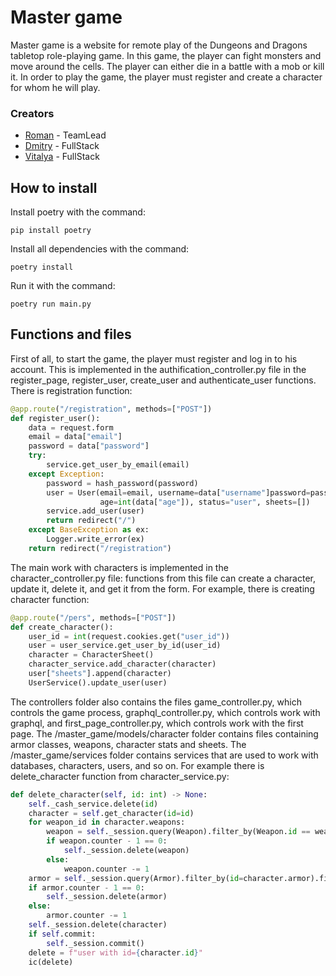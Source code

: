 # Master game

Master game is a website for remote play of the Dungeons and Dragons tabletop role-playing game. In this game, the player can fight monsters and move around the cells. The player can either die in a battle with a mob or kill it. In order to play the game, the player must register and create a character for whom he will play.

### Creators

- [Roman](https://github.com/RomrerioPrevious) - TeamLead
- [Dmitry](https://github.com/dima117216) - FullStack
- [Vitalya](https://github.com/LooKing070) - FullStack

## How to install

Install poetry with the command:
```
pip install poetry
```
Install all dependencies with the command:
```
poetry install
```
Run it with the command:
```
poetry run main.py
```

## Functions and files

First of all, to start the game, the player must register and log in to his account. This is implemented in the authification_controller.py file in the register_page, register_user, create_user and authenticate_user functions. 
There is registration function:

```python
@app.route("/registration", methods=["POST"])
def register_user():
    data = request.form
    email = data["email"]
    password = data["password"]
    try:
        service.get_user_by_email(email)
    except Exception:
        password = hash_password(password)
        user = User(email=email, username=data["username"]password=password,
                    age=int(data["age"]), status="user", sheets=[])
        service.add_user(user)
        return redirect("/")
    except BaseException as ex:
        Logger.write_error(ex)
    return redirect("/registration")
```

The main work with characters is implemented in the character_controller.py file: functions from this file can create a character, update it, delete it, and get it from the form.
For example, there is creating character function:

```python
@app.route("/pers", methods=["POST"])
def create_character():
    user_id = int(request.cookies.get("user_id"))
    user = user_service.get_user_by_id(user_id)
    character = CharacterSheet()
    character_service.add_character(character)
    user["sheets"].append(character)
    UserService().update_user(user)
```

The controllers folder also contains the files game_controller.py, which controls the game process, graphql_controller.py, which controls work with graphql, and first_page_controller.py, which controls work with the first page. The /master_game/models/character folder contains files containing armor classes, weapons, character stats and sheets. The /master_game/services folder contains services that are used to work with databases, characters, users, and so on.
For example there is delete_character function from character_service.py:

```python
def delete_character(self, id: int) -> None:
    self._cash_service.delete(id)
    character = self.get_character(id=id)
    for weapon_id in character.weapons:
        weapon = self._session.query(Weapon).filter_by(Weapon.id == weapon_id).first()
        if weapon.counter - 1 == 0:
            self._session.delete(weapon)
        else:
            weapon.counter -= 1
    armor = self._session.query(Armor).filter_by(id=character.armor).first()
    if armor.counter - 1 == 0:
        self._session.delete(armor)
    else:
        armor.counter -= 1
    self._session.delete(character)
    if self.commit:
        self._session.commit()
    delete = f"user with id={character.id}"
    ic(delete)
```
